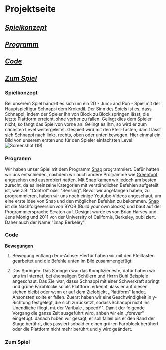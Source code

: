 # Projektseite
## [_Spielkonzept_](#Spielkonzept)
## [_Programm_](#Programm)
## [_Code_](#Code)
## [_Zum Spiel_](#ZumSpiel)


### Spielkonzept <a name="Spielkonzept"></a>
Bei unserem Spiel handelt es sich um ein 2D - Jump and Run - Spiel mit der Hauptspielfigur Schnappi dem Krokodil. Der Sinn des Spiels ist es, dass Schnappi, indem der Spieler ihn von Block zu Block springen lässt, die letzte Plattform erreicht, ohne vorher zu fallen. Gelingt dies dem Spieler nicht, so fängt das Spiel von vorne an. Gelingt es ihm, so wird er zum nächsten Level weitergeleitet. Gespielt wird mit den Pfeil-Tasten, damit lässt sich Schnappi nach links, rechts, oben oder unten bewegen. Hier einmal ein Bild von unserem ersten und für den Spieler einfachsten Level:
![Screenshot (19)](https://user-images.githubusercontent.com/111355300/203500186-cdef4137-061c-4a36-b179-4e5d06a89f58.png)



### Programm <a name="Programm"></a>
Wir haben unser Spiel mit dem Programm [Snap](https://snap.berkeley.edu/) programmiert. Dafür hatten wir uns entschieden, nachdem wir auch andere Programme wie [Greenfoot](https://www.greenfoot.org/door) angesehen und ausprobiert hatten. Mit [Snap](https://snap.berkeley.edu/) kamen wir jedoch am besten zurecht, da es ineinzelne Kategorien mit verständlichen Befehlen aufgeteilt ist, wie z.B. "Control" oder "Sensing". Bevor wir angefangen haben, zu programmieren, haben wir uns noch einige Youtube-Videos angeschaut, um eine erste Idee von Snap und den möglichen Befehlen zu bekommen.
[Snap](https://snap.berkeley.edu/) ist die Nachfolgeversion von BYOB (Build your own blocks) und baut auf der Programmiersprache Scratch auf. Designt wurde es von Brian Harvey und Jens Mönig und 2011 von der University of California, Berkeley, publiziert. Daher auch der Name "Snap Berkeley".

### Code <a name="Code"></a>

**Bewegungen**

1. Bewegung entlang der x-Achse: Hierfür haben wir mit den Pfeiltasten gearbeitet und die Befehle unten im Bild zusammengefügt:

 

4. Das Springen: Das Springen war das Komplizierteste, dafür haben wir uns im Internet, bei ehemaligen Schülern und Herrn Buhl Beispiele angeschaut. Das Ziel war, dasss Schnappi mit einer Schwerkraft springt und grüne Farbblöcke so als Plattform erkennt, dass er auf diesen stehen bleibt oder wenn er auf dem Zielobjekt ,,Plattform" landet. Ansonsten sollte er fallen. Zuerst haben wir eine Geschwindigkeit in y-Richtung festgelegt, die sich zurücketzt, sodass Schanppi nicht ins Unendliche fliegt,  mit der Varibale ,,speedY". Damit der folgende Vorgang die ganze Zeit ausgeführt wird, ahben wir ein ,,forever" eingefügt. danach haben wir gesagt, er soll fallen bis er den Rand der Stage berührt, dies passiert sobald er einen grünen Farbblock berühert oder die Plattform nicht mehr berührt und y wird geändert.
### Zum Spiel <a name="ZumSpiel"></a>
